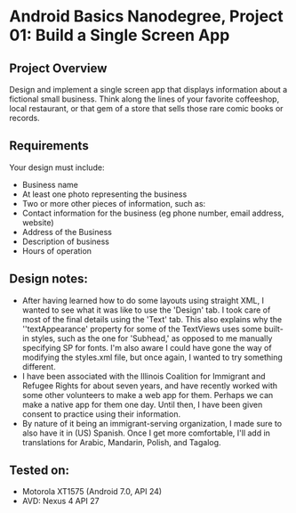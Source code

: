 # Android Basics Nanodegree, Project 01: Build a Single Screen App
## Project Overview
Design and implement a single screen app that displays information about a fictional small business. Think along the lines of your favorite coffeeshop, local restaurant, or that gem of a store that sells those rare comic books or records.
## Requirements
Your design must include:
* Business name
* At least one photo representing the business
* Two or more other pieces of information, such as:
* Contact information for the business (eg phone number, email address, website)
* Address of the Business
* Description of business
* Hours of operation
## Design notes:
*  After having learned how to do some layouts using straight XML, I wanted to see what it was like to use the 'Design' tab. I took care of most of the final details using the 'Text' tab. This also explains why the ''textAppearance' property for some of the TextViews uses some built-in styles, such as the one for 'Subhead,' as opposed to me manually specifying SP for fonts. I'm also aware I could have gone the way of modifying the styles.xml file, but once again, I wanted to try something different.
*  I have been associated with the Illinois Coalition for Immigrant and Refugee Rights for about seven years, and have recently worked with some other volunteers to make a web app for them. Perhaps we can make a native app for them one day. Until then, I have been given consent to practice using their information.
*  By nature of it being an immigrant-serving organization, I made sure to also have it in (US) Spanish. Once I get more comfortable, I'll add in translations for Arabic, Mandarin, Polish, and Tagalog.
## Tested on:
*  Motorola XT1575 (Android 7.0, API 24)
*  AVD: Nexus 4 API 27
